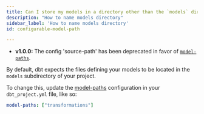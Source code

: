 ```yaml
---
title: Can I store my models in a directory other than the `models` directory in my project?
description: "How to name models directory"
sidebar_label: 'How to name models directory'
id: configurable-model-path

---
```


<Changelog>

- **v1.0.0:** The config 'source-path' has been deprecated in favor of [`model-paths`](model-paths).

</Changelog>

By default, dbt expects the files defining your models to be located in the `models` subdirectory of your project.

To change this, update the [model-paths](reference/project-configs/model-paths.md) configuration in your `dbt_project.yml`
file, like so:

<File name='dbt_project.yml'>

```yml
model-paths: ["transformations"]
```

</File>
